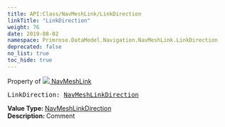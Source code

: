 ```yaml
---
title: API:Class/NavMeshLink/LinkDirection
linkTitle: "LinkDirection"
weight: 76
date: 2019-08-02
namespace: Primrose.DataModel.Navigation.NavMeshLink.LinkDirection
deprecated: false
no_list: true
toc_hide: true
---
```

Property of <a href="/docs/api-reference/Class/NavMeshLink"><img src="/icons/silk/arrow_ew.png"/>&nbsp;NavMeshLink</a>
<pre class="method-declaration">
LinkDirection: <a class="type" href="/docs/api-reference/Enum/NavMeshLinkDirection">NavMeshLinkDirection</a></pre>
<b>Value Type: </b>
<a class="type" href="/docs/api-reference/Enum/NavMeshLinkDirection">NavMeshLinkDirection</a>
<br/>
<b>Description: </b>
Comment

